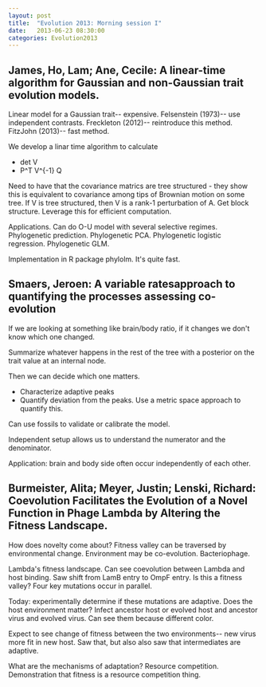 ```yaml
---
layout: post
title:  "Evolution 2013: Morning session I"
date:   2013-06-23 08:30:00
categories: Evolution2013
---
```


## James, Ho, Lam; Ane, Cecile: A linear-time algorithm for Gaussian and non-Gaussian trait evolution models.

Linear model for a Gaussian trait-- expensive.
Felsenstein (1973)-- use independent contrasts.
Freckleton (2012)-- reintroduce this method.
FitzJohn (2013)-- fast method.

We develop a linar time algorithm to calculate
* det V
* P^T V^{-1} Q

Need to have that the covariance matrics are tree structured - they show this is equivalent to covariance among tips of Brownian motion on some tree.
If V is tree structured, then V is a rank-1 perturbation of A.
Get block structure. Leverage this for efficient computation.

Applications.
Can do O-U model with several selective regimes.
Phylogenetic prediction.
Phylogenetic PCA.
Phylogenetic logistic regression.
Phylogenetic GLM.

Implementation in R package phylolm.
It's quite fast.


## Smaers, Jeroen: A variable ratesapproach to quantifying the processes assessing co-evolution

If we are looking at something like brain/body ratio, if it changes we don't know which one changed.

Summarize whatever happens in the rest of the tree with a posterior on the trait value at an internal node.

Then we can decide which one matters.

* Characterize adaptive peaks
* Quantify deviation from the peaks. Use a metric space approach to quantify this.

Can use fossils to validate or calibrate the model.

Independent setup allows us to understand the numerator and the denominator.

Application: brain and body side often occur independently of each other.


## Burmeister, Alita; Meyer, Justin; Lenski, Richard: Coevolution Facilitates the Evolution of a Novel Function in Phage Lambda by Altering the Fitness Landscape.

How does novelty come about?
Fitness valley can be traversed by environmental change.
Environment may be co-evolution.
Bacteriophage.

Lambda's fitness landscape.
Can see coevolution between Lambda and host binding.
Saw shift from LamB entry to OmpF entry.
Is this a fitness valley?
Four key mutations occur in parallel.

Today: experimentally determine if these mutations are adaptive.
Does the host environment matter?
Infect ancestor host or evolved host and ancestor virus and evolved virus.
Can see them because different color.

Expect to see change of fitness between the two environments-- new virus more fit in new host.
Saw that, but also also saw that intermediates are adaptive.

What are the mechanisms of adaptation?
Resource competition.
Demonstration that fitness is a resource competition thing.




